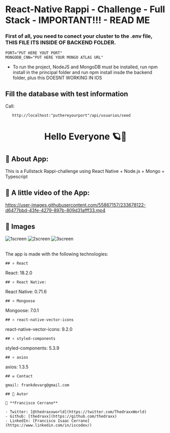 # React-Native Rappi - Challenge - Full Stack - IMPORTANT!!! - READ ME

### First of all, you need to conect your cluster to the .env file, THIS FILE ITS INSIDE OF BACKEND FOLDER.
```
PORT="PUT HERE YOUT PORT"
MONGODB_CNN="PUT HERE YOUR MONGO ATLAS URL"
```

* To run the project, NodeJS and MongoDB must be installed, run npm install in the principal folder and run npm install insde the backend folder, plus this DOESNT WORKING IN IOS


## Fill the database with test information

Call:

```
   http://localhost:"puthereyourport"/api/usuarios/seed
```

<h1 align="center"> Hello Everyone 🪐👋</h1>

## 🤖 About App:
This is a Fullstack Rappi-challenge using React Native + Node.js + Mongo + Typescript

## 🎥 A little video of the App:

https://user-images.githubusercontent.com/55867157/233678122-d6477bbd-43fe-4279-897b-809d31afff33.mp4

## 🎥 Images
![1screen](https://user-images.githubusercontent.com/55867157/233678305-237cc4ec-4328-402a-bd71-6c2d7b9f7996.png)
![2screen](https://user-images.githubusercontent.com/55867157/233678311-d96651c3-1c0a-4fe6-ba8b-aa8762c57b78.png)
![3screen](https://user-images.githubusercontent.com/55867157/233678317-0163b82d-319f-4034-ad13-a0313289f242.png)

<br> The app is made with the following technologies:</br>

```
## ⚛️ React
```
 React: 18.2.0
```
## ⚛️ React Native:
```
React Native: 0.71.6
```
## ⚛️ Mongoose
```
Mongoose: 7.0.1
```
## ⚛️ react-native-vector-icons 
```
react-native-vector-icons: 9.2.0
```
## ⚛️ styled-components
```
styled-components: 5.3.9
```
## ⚛️ axios
```
axios: 1.3.5
```
## ✉️ Contact

gmail: frankdevarg@gmail.com

## 🤔 Autor

👤 **Francisco Cerrano**

- Twitter: [@thedraxxworld](https://twitter.com/ThedraxxWorld)
- Github: [thedraxx](https://github.com/thedraxx)
- LinkedIn: [Francisco Isaac Cerrano](https://www.linkedin.com/in/iscodev/)
